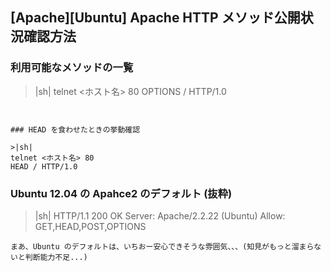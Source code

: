 ## [Apache][Ubuntu] Apache HTTP メソッド公開状況確認方法


### 利用可能なメソッドの一覧

>|sh|
telnet <ホスト名> 80
OPTIONS / HTTP/1.0

```


### HEAD を食わせたときの挙動確認

>|sh|
telnet <ホスト名> 80
HEAD / HTTP/1.0

```


### Ubuntu 12.04 の Apahce2 のデフォルト (抜粋)

>|sh|
HTTP/1.1 200 OK
Server: Apache/2.2.22 (Ubuntu)
Allow: GET,HEAD,POST,OPTIONS
```
まあ、Ubuntu のデフォルトは、いちおー安心できそうな雰囲気、、、(知見がもっと溜まらないと判断能力不足...)

